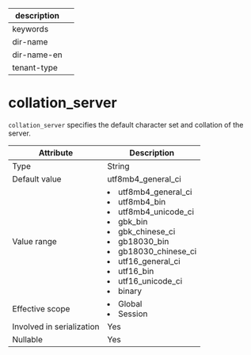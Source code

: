 | description ||
|---|---|
| keywords ||
| dir-name ||
| dir-name-en ||
| tenant-type ||

# collation_server

`collation_server` specifies the default character set and collation of the server.

| **Attribute** | **Description** |
|---------|---------------------|
| Type | String |
| Default value | utf8mb4_general_ci |
| Value range | <li> utf8mb4_general_ci   <li> utf8mb4_bin   <li> utf8mb4_unicode_ci   <li> gbk_bin   <li> gbk_chinese_ci   <li> gb18030_bin   <li> gb18030_chinese_ci   <li> utf16_general_ci   <li> utf16_bin   <li> utf16_unicode_ci   <li> binary |
| Effective scope | <li> Global   <li> Session |
| Involved in serialization | Yes |
| Nullable | Yes |
